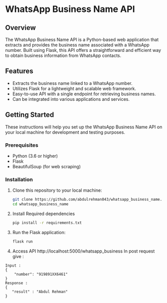 # WhatsApp Business Name API

## Overview

The WhatsApp Business Name API is a Python-based web application that extracts and provides the business name associated with a WhatsApp number. Built using Flask, this API offers a straightforward and efficient way to obtain business information from WhatsApp contacts.

## Features

- Extracts the business name linked to a WhatsApp number.
- Utilizes Flask for a lightweight and scalable web framework.
- Easy-to-use API with a single endpoint for retrieving business names.
- Can be integrated into various applications and services.

## Getting Started

These instructions will help you set up the WhatsApp Business Name API on your local machine for development and testing purposes.

### Prerequisites

- Python (3.6 or higher)
- Flask
- BeautifulSoup (for web scraping)

### Installation

1. Clone this repository to your local machine:

   ```bash
   git clone https://github.com/abdulrehman043/whatsapp_business_name.git
   cd whatsapp_business_name
2. Install Required dependencies
   ```bash
   pip install -r requirements.txt
3. Run the Flask application:
   ```bash
   flask run
4. Access API
   http://localhost:5000/whatsapp_business
In post request give :
```
Input : 
{
    "number": "919891XX6461"
}
Response :
{
   "result" : "Abdul Rehman"
}




